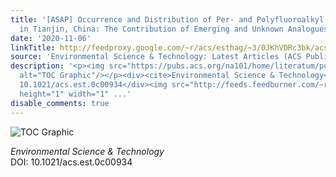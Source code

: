 ```yaml
---
title: '[ASAP] Occurrence and Distribution of Per- and Polyfluoroalkyl Substances
  in Tianjin, China: The Contribution of Emerging and Unknown Analogues'
date: '2020-11-06'
linkTitle: http://feedproxy.google.com/~r/acs/esthag/~3/0JKhVDRc3bk/acs.est.0c00934
source: 'Environmental Science & Technology: Latest Articles (ACS Publications)'
description: '<p><img src="https://pubs.acs.org/na101/home/literatum/publisher/achs/journals/content/esthag/0/esthag.ahead-of-print/acs.est.0c00934/20201106/images/medium/es0c00934_0006.gif"
  alt="TOC Graphic"/></p><div><cite>Environmental Science & Technology</cite></div><div>DOI:
  10.1021/acs.est.0c00934</div><img src="http://feeds.feedburner.com/~r/acs/esthag/~4/0JKhVDRc3bk"
  height="1" width="1" ...'
disable_comments: true
---
```

<p><img src="https://pubs.acs.org/na101/home/literatum/publisher/achs/journals/content/esthag/0/esthag.ahead-of-print/acs.est.0c00934/20201106/images/medium/es0c00934_0006.gif" alt="TOC Graphic"/></p><div><cite>Environmental Science & Technology</cite></div><div>DOI: 10.1021/acs.est.0c00934</div><img src="http://feeds.feedburner.com/~r/acs/esthag/~4/0JKhVDRc3bk" height="1" width="1" ...